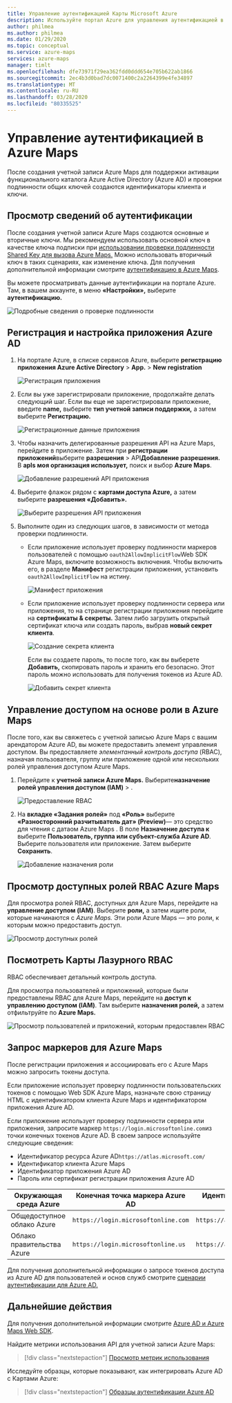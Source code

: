 ```yaml
---
title: Управление аутентификацией Карты Microsoft Azure
description: Используйте портал Azure для управления аутентификацией в Microsoft Azure Maps.
author: philmea
ms.author: philmea
ms.date: 01/29/2020
ms.topic: conceptual
ms.service: azure-maps
services: azure-maps
manager: timlt
ms.openlocfilehash: dfe73971f29ea362fdd0ddd654e705b622ab1866
ms.sourcegitcommit: 2ec4b3d0bad7dc0071400c2a2264399e4fe34897
ms.translationtype: MT
ms.contentlocale: ru-RU
ms.lasthandoff: 03/28/2020
ms.locfileid: "80335525"
---
```

# <a name="manage-authentication-in-azure-maps"></a>Управление аутентификацией в Azure Maps

После создания учетной записи Azure Maps для поддержки активации функционального каталога Azure Active Directory (Azure AD) и проверки подлинности общих ключей создаются идентификаторы клиента и ключи.

## <a name="view-authentication-details"></a>Просмотр сведений об аутентификации

После создания учетной записи Azure Maps создаются основные и вторичные ключи. Мы рекомендуем использовать основной ключ в качестве ключа подписки при [использовании проверки подлинности Shared Key для вызова Azure Maps.](https://docs.microsoft.com/azure/azure-maps/azure-maps-authentication#shared-key-authentication) Можно использовать вторичный ключ в таких сценариях, как изменение ключа. Для получения дополнительной информации смотрите [аутентификацию в Azure Maps](https://aka.ms/amauth).

Вы можете просматривать данные аутентификации на портале Azure. Там, в вашем аккаунте, в меню **«Настройки»,** выберите **аутентификацию.**

![Подробные сведения о проверке подлинности](./media/how-to-manage-authentication/how-to-view-auth.png)


## <a name="register-and-configure-an-azure-ad-app"></a>Регистрация и настройка приложения Azure AD

1. На портале Azure, в списке сервисов Azure, выберите **регистрацию приложения Azure Active Directory** > **App.** > **New registration**  

    ![Регистрация приложения](./media/how-to-manage-authentication/app-registration.png)

1. Если вы уже зарегистрировали приложение, продолжайте делать следующий шаг. Если вы еще не зарегистрировали приложение, введите **name,** выберите **тип учетной записи поддержки,** а затем выберите **Регистрацию.**  

    ![Регистрационные данные приложения](./media/how-to-manage-authentication/app-create.png)

1. Чтобы назначить делегированные разрешения API на Azure Maps, перейдите в приложение. Затем при **регистрации приложений**выберите **разрешения** > API**Добавление разрешения.** В **apIs моя организация использует,** поиск и выбор **Azure Maps**.

    ![Добавление разрешений API приложения](./media/how-to-manage-authentication/app-permissions.png)

1. Выберите флажок рядом с **картами доступа Azure,** а затем выберите **разрешения «Добавить».**

    ![Выберите разрешения API приложения](./media/how-to-manage-authentication/select-app-permissions.png)

1. Выполните один из следующих шагов, в зависимости от метода проверки подлинности. 

    * Если приложение использует проверку подлинности маркеров пользователей с помощью `oauth2AllowImplicitFlow`Web SDK Azure Maps, включите возможность включения. Чтобы включить его, в разделе **Манифест** регистрации приложения, установить `oauth2AllowImplicitFlow` на истину. 
    
       ![Манифест приложения](./media/how-to-manage-authentication/app-manifest.png)

    * Если приложение использует проверку подлинности сервера или приложения, то на странице регистрации приложения перейдите на **сертификаты & секреты.** Затем либо загрузить открытый сертификат ключа или создать пароль, выбрав **новый секрет клиента**. 
    
       ![Создание секрета клиента](./media/how-to-manage-authentication/app-keys.png)

        Если вы создаете пароль, то после того, как вы выберете **Добавить,** скопировать пароль и хранить его безопасно. Этот пароль можно использовать для получения токенов из Azure AD.

       ![Добавить секрет клиента](./media/how-to-manage-authentication/add-key.png)


## <a name="grant-role-based-access-control-to-azure-maps"></a>Управление доступом на основе роли в Azure Maps

После того, как вы свяжетесь с учетной записью Azure Maps с вашим арендатором Azure AD, вы можете предоставить элемент управления доступом. Вы предоставляете *элементанный контроль доступа* (RBAC), назначая пользователя, группу или приложение одной или нескольких ролей управления доступом Azure Maps. 

1. Перейдите к **учетной записи Azure Maps.** Выберите**назначение** **ролей управления доступом (IAM)** > .

    ![Предоставление RBAC](./media/how-to-manage-authentication/how-to-grant-rbac.png)

1. На **вкладке «Задания ролей»** под **«Роль»** выберите **«Разносторонний разчитыватель дат» (Preview)**— это средство для чтения с датаом Azure Maps . В поле **Назначение доступа к** выберите **Пользователь, группа или субъект-служба Azure AD**. Выберите пользователя или приложение. Затем выберите **Сохранить**.

    ![Добавление назначения роли](./media/how-to-manage-authentication/add-role-assignment.png)

## <a name="view-available-azure-maps-rbac-roles"></a>Просмотр доступных ролей RBAC Azure Maps

Для просмотра ролей RBAC, доступных для Azure Maps, перейдите на **управление доступом (IAM)**. Выберите **роли,** а затем ищите роли, которые начинаются с *Azure Maps.* Эти роли Azure Maps — это роли, к которым можно предоставить доступ.

![Просмотр доступных ролей](./media/how-to-manage-authentication/how-to-view-avail-roles.png)


## <a name="view-azure-maps-rbac"></a>Посмотреть Карты Лазурного RBAC

RBAC обеспечивает детальный контроль доступа.

Для просмотра пользователей и приложений, которые были предоставлены RBAC для Azure Maps, перейдите на **доступ к управлению доступом (IAM)**. Там выберите **назначения ролей,** а затем отфильтруйте по **Azure Maps.**

![Просмотр пользователей и приложений, которым предоставлен RBAC](./media/how-to-manage-authentication/how-to-view-amrbac.png)


## <a name="request-tokens-for-azure-maps"></a>Запрос маркеров для Azure Maps

После регистрации приложения и ассоциировать его с Azure Maps можно запросить токены доступа.

Если приложение использует проверку подлинности пользовательских токенов с помощью Web SDK Azure Maps, назначьте свою страницу HTML с идентификатором клиента Azure Maps и идентификатором приложения Azure AD.

Если приложение использует проверку подлинности сервера или приложения, запросите маркер `https://login.microsoftonline.com`из точки конечных токенов Azure AD. В своем запросе используйте следующие сведения: 

* Идентификатор ресурса Azure AD`https://atlas.microsoft.com/`
* Идентификатор клиента Azure Maps
* Идентификатор приложения Azure AD
* Пароль или сертификат регистрации приложения Azure AD

| Окружающая среда Azure   | Конечная точка маркера Azure AD | Идентификатор ресурса Azure |
| --------------------|-------------------------|-------------------|
| Общедоступное облако Azure        | `https://login.microsoftonline.com` | `https://atlas.microsoft.com/` |
| Облако правительства Azure   | `https://login.microsoftonline.us`  | `https://atlas.microsoft.com/` | 

Для получения дополнительной информации о запросе токенов доступа из Azure AD для пользователей и основ служб смотрите [сценарии аутентификации для Azure AD.](https://docs.microsoft.com/azure/active-directory/develop/authentication-scenarios)


## <a name="next-steps"></a>Дальнейшие действия

Для получения дополнительной информации смотрите [Azure AD и Azure Maps Web SDK](https://docs.microsoft.com/azure/azure-maps/how-to-use-map-control).

Найдите метрики использования API для учетной записи Azure Maps:
> [!div class="nextstepaction"] 
> [Просмотр метрик использования](how-to-view-api-usage.md)

Исследуйте образцы, которые показывают, как интегрировать Azure AD с Картами Azure:

> [!div class="nextstepaction"]
> [Образцы аутентификации Azure AD](https://github.com/Azure-Samples/Azure-Maps-AzureAD-Samples)

